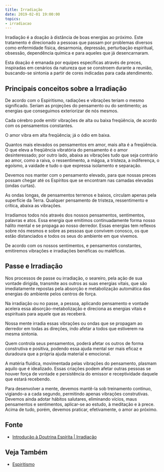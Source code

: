 ```yaml
---
title: Irradiação
date: 2019-02-01 19:00:00
topics:
- irradiacao
---
```


Irradiação é a doação à distância de boas energias ao próximo. Este tratamento é
direcionado a pessoas que passam por problemas diversos como enfermidade física,
desarmonia, depressão, perturbação espiritual, obsessão, dependência química e
para aqueles que já desencarnaram.

Esta doação é emanada por equipes específicas através de preces, inspiradas em
cenários da natureza que se constroem durante a reunião, buscando-se sintonia a
partir de cores indicadas para cada atendimento.

## Principais conceitos sobre a Irradiação
De acordo com o Espiritismo, radiações e vibrações teriam o mesmo significado.
Seriam as projeções do pensamento ou do sentimento; as energias que conseguimos
exteriorizar de nós mesmos.

Cada cérebro pode emitir vibrações de alta ou baixa freqüência, de acordo com os
pensamentos constantes.

O amor vibra em alta freqüência; já o ódio em baixa.

Quantos mais elevados os pensamentos em amor, mais alta é a freqüência. O que
eleva a freqüência vibratória do pensamento é o amor desinteressado; por outro
lado, abaixa as vibrações tudo que seja contrário ao amor, como a raiva, o
ressentimento, a mágoa, a tristeza, a indiferença, o egoísmo, a vaidade e tudo o
que expressa isolamento e separação.

Devemos nos manter com o pensamento elevado, para que nossas preces possam
chegar até os Espíritos que se encontram nas camadas elevadas (ondas curtas).

As ondas longas, de pensamentos terrenos e baixos, circulam apenas pela
superfície da Terra. Qualquer pensamento de tristeza, ressentimento e crítica,
abaixa as vibrações.

Irradiamos todos nós através dos nossos pensamentos, sentimentos, palavras e
atos. Essa energia que emitimos continuadamente forma nosso hálito mental e se
propaga ao nosso derredor. Essas energias tem reflexos sobre nós mesmos e sobre
as pessoas que convivem conosco, os que estão distanciados e todos os seus do
ambiente em que vivemos.

De acordo com os nossos sentimentos, e pensamentos constantes, emitiremos
vibrações e irradiações benéficas ou maléficas.

## Passe e Irradiação
Nos processos de passe ou irradiação, o seareiro, pela ação de sua vontade
dirigida, transmite aos outros as suas energias vitais, que são imediatamente
repostas pela absorção e metabolização automática das energias do ambiente pelos
centros de força.

Na irradiação ou no passe, a pessoa, aplicando pensamento e vontade acelera essa
absorção-metabolização e direciona as energias vitais e espirituais para aquele
que as receberá.

Nossa mente irradia essas vibrações ou ondas que se propagam ao derredor em
todas as direções, indo afetar a todos que estiverem na mesma sintonia.

Quem controla seus pensamentos, poderá afetar os outros de forma construtiva e
positiva, podendo essa ajuda mental ser mais eficaz e duradoura que a própria
ajuda material e emocional.

A matéria fluídica, movimentada pelas vibrações do pensamento, plasmam aquilo
que é idealizado. Essas criações podem afetar outras pessoas se houver força de
vontade e persistência do emissor e receptividade daquele que estará recebendo.

Para desenvolver a mente, devemos mantê-la sob treinamento contínuo, vigiando-a
a cada segundo, permitindo apenas vibrações construtivas. Devemos ainda adotar
hábitos salutares, eliminando vícios, maus pensamentos e sentimentos, aplicar-se
ao estudo, à meditação e à prece. Acima de tudo, porém, devemos praticar,
efetivamente, o amor ao próximo.

## Fonte
* [Introdução à Doutrina Espírita | Irradiação](https://introducaodoutrinaespirita.blogspot.com/2009/01/irradiao-bases-do-fenmeno.html)

## Veja Também
* [Espiritismo](/espiritismo)
